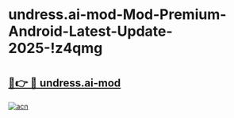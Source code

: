 # undress.ai-mod-Mod-Premium-Android-Latest-Update-2025-!z4qmg

# <h2><a href="https://udoal9.esa.edu.pl?title=undress.ai-mod&ref=z4qmg">🔗👉 🔴 undress.ai-mod</a></h2>

[![acn](https://github.com/user-attachments/assets/0f9c940e-d8b0-45ae-aac7-cd30a18b3e1c)](https://udoal9.esa.edu.pl?title=undress.ai-mod&ref=z4qmg)

